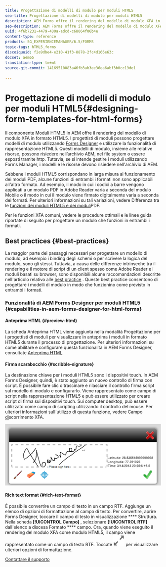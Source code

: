 ```yaml
---
title: Progettazione di modelli di modulo per moduli HTML5
seo-title: Progettazione di modelli di modulo per moduli HTML5
description: AEM Forms offre il rendering del modello di modulo XFA in formato HTML5. I progettisti di moduli possono progettare i modelli di modulo utilizzando Designer e utilizzare la funzionalità di rappresentazione HTML5.
seo-description: AEM Forms offre il rendering del modello di modulo XFA in formato HTML5. I progettisti di moduli possono progettare i modelli di modulo utilizzando Designer e utilizzare la funzionalità di rappresentazione HTML5.
uuid: 4f6b7231-4479-400a-adcd-c68064f06b4e
content-type: reference
products: SG_EXPERIENCEMANAGER/6.5/FORMS
topic-tags: hTML5_forms
discoiquuid: f2e9dbe4-e210-41f3-8878-2fc4d166e63c
docset: aem65
translation-type: tm+mt
source-git-commit: 14169510083a46fb3ab3ee36ea6abf3b0cc19de1

---
```



# Progettazione di modelli di modulo per moduli HTML5{#designing-form-templates-for-html-forms}

Il componente Moduli HTML5 in AEM offre il rendering del modello di modulo XFA in formato HTML5. I progettisti di moduli possono progettare modelli di modulo utilizzando [Forms Designer](https://www.adobe.com/go/learn_aemforms_designer_63) e utilizzare la funzionalità di rappresentazione HTML5. Questi modelli di modulo, insieme alle relative risorse, possono risiedere nell’archivio AEM, nel file system o essere esposti tramite http. Tuttavia, se si intende gestire i moduli utilizzando Forms Manager, i modelli e le risorse devono risiedere nell&#39;archivio di AEM.

Sebbene i moduli HTML5 corrispondano in larga misura al funzionamento dei moduli PDF, alcune funzioni di entrambi i formati non sono applicabili all&#39;altro formato. Ad esempio, il modo in cui i codici a barre vengono applicati a un modulo PDF in Adobe Reader varia a seconda del modulo Mobile o il modo in cui il modulo viene firmato digitalmente varia a seconda dei formati. Per ulteriori informazioni su tali variazioni, vedere Differenza tra le [funzioni dei moduli HTML5 e dei moduli](../../forms/using/feature-differentiation-html5-forms-pdf-forms.md)PDF.

Per le funzioni XFA comuni, vedere le procedure ottimali e le linee guida riportate di seguito per progettare un modulo che funzioni in entrambi i formati.

## Best practices {#best-practices}

La maggior parte dei passaggi necessari per progettare un modello di modulo, ad esempio i binding degli schemi o per scrivere la logica del modulo, sono gli stessi. Tuttavia, a causa delle differenze intrinseche tra il rendering e il motore di script di un client spesso come Adobe Reader e i moduli basati su browser, sono disponibili alcune raccomandazioni descritte nell&#39;articolo relativo alle [best practice](/help/forms/using/design-accessible-html5-forms.md) . Queste best practice consentono di progettare i modelli di modulo in modo che funzionino come previsto in entrambi i formati.

### Funzionalità di AEM Forms Designer per moduli HTML5 {#capabilities-in-aem-forms-designer-for-html-forms}

#### Anteprima HTML {#preview-html}

La scheda Anteprima HTML viene aggiunta nella modalità Progettazione per i progettisti di moduli per visualizzare in anteprima i moduli in formato HTML5 durante il processo di progettazione. Per ulteriori informazioni su come abilitare e configurare questa funzionalità in AEM Forms Designer, consultate [Anteprima HTML](../../forms/using/preview-xdp-forms-html.md).

#### Firma scarabocchio {#scribble-signature}

La destinazione chiave per i moduli HTML5 sono i dispositivi touch. In AEM Forms Designer, quindi, è stato aggiunto un nuovo controllo di firma con script. È possibile fare clic o trascinare e rilasciare il controllo firma script sul modello di modulo e configurarlo. Viene rappresentato come campo di script nella rappresentazione HTML5 e può essere utilizzato per creare script di firma sui dispositivi touch. Sui computer desktop, può essere utilizzato come campo di scripting utilizzando il controllo del mouse. Per ulteriori informazioni sull&#39;utilizzo di questa funzione, vedere Campo [di](../../forms/using/scribble-signature.md)scorrimento XFA.

![4](assets/4.png)

#### Rich text format {#rich-text-format}

È possibile convertire un campo di testo in un campo RTF. Aggiunge un elenco di opzioni di formattazione al campo di testo. Per convertire, aprire Forms Designer, toccare il campo di testo in visualizzazione **** Struttura. Nella scheda **[!UICONTROL Campo]** , selezionare **[!UICONTROL RTF]** dall&#39;elenco a discesa Formato **** campo. Ora, quando viene eseguito il rendering del modulo XFA come modulo HTML5, il campo viene rappresentato come un campo di testo RTF. Toccate ![Ingrandisci](assets/maximize_icon.svg) per visualizzare ulteriori opzioni di formattazione.

[Contattare il supporto](https://www.adobe.com/account/sign-in.supportportal.html)
